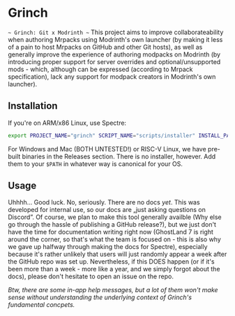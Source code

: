 # Grinch
`~ Grinch: Git x Modrinth ~`
This project aims to improve collaborateability when authoring Mrpacks using Modrinth's own launcher (by making it less of a pain to host Mrpacks on GitHub and other Git hosts), as well as generally improve the experience of authoring modpacks on Modrinth (by introducing proper support for server overrides and optional/unsupported mods - which, although can be expressed (according to Mrpack specification), lack any support for modpack creators in Modrinth's own launcher).

## Installation
If you're on ARM/x86 Linux, use Spectre:
```sh
export PROJECT_NAME="grinch" SCRIPT_NAME="scripts/installer" INSTALL_PATH="/bin/grinch" GIT="https://github.com/Team-GhostLand/Grinch.git" && curl -fsSL https://raw.githubusercontent.com/Team-GhostLand/Spectre/master/universal-installer-scaffolding.sh | sudo -E bash
```
For Windows and Mac (BOTH UNTESTED!) or RISC-V Linux, we have pre-built binaries in the Releases section. There is no installer, however. Add them to your `$PATH` in whatever way is canonical for your OS.

## Usage
Uhhhh... Good luck. No, seriously. There are no docs *yet*. This was developed for internal use, so our docs are „just asking questions on Discord”. Of course, we plan to make this tool generally availble (Why else go through the hassle of publishing a GitHub release?), but we just don't have the time for documentation writing right now (GhostLand 7 is right around the corner, so that's what the team is focused on - this is also why we gave up halfway through making the docs for Spectre), especially because it's rather unlikely that users will just randomly appear a week after the GitHub repo was set up. Nevertheless, if this DOES happen (or if it's been more than a week - more like a year, and we simply forgot about the docs), please don't hesitate to open an issue on the repo.

*Btw, there are some in-app help messages, but a lot of them won't make sense without understanding the underlying context of Grinch's fundamental concpets.*